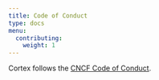 ```yaml
---
title: Code of Conduct
type: docs
menu:
  contributing:
    weight: 1
---
```


Cortex follows the [CNCF Code of Conduct](https://github.com/cncf/foundation/blob/master/code-of-conduct.md).

